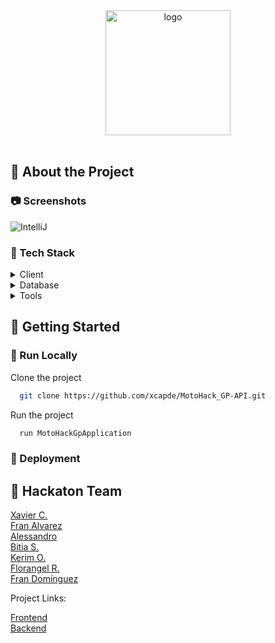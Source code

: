 <div align="center">
  <a href="https://imgbb.com/"><img src="https://i.ibb.co/pfdDMZp/logo.png" alt="logo" border="0"  width="200" height="auto"></a>
</div>

<br />
  
    
    
<!-- About the Project -->
## :star2: About the Project


<!-- Screenshots -->
### :camera: Screenshots
![IntelliJ](https://user-images.githubusercontent.com/9727006/195411792-0a65cdc8-b58f-4364-88ee-fa88f9cb2c3d.png)



<!-- TechStack -->
### :space_invader: Tech Stack

<details>
  <summary>Client</summary>
  <ul>
    <li><a href="https://www.jetbrains.com/idea/">IntelliJ Idea</a></li>
  </ul>
</details>

<details>
<summary>Database</summary>
  <ul>
    <li><a href="https://www.mysql.com/">MySQL</a></li>
  </ul>
</details>

<details>
<summary>Tools</summary>
  <ul>
    <li><a href="https://www.trello.com/">Trello</a></li>
    <li><a href="https://www.figma.com/">Figma</a></li>
    <li><a href="https://code.visualstudio.com/">Visual Studio Code</a></li>
    <li><a href="https://www.jetbrains.com/es-es/idea/">intelliJ Idea</a></li>
    <li><a href="https://www.postman.com/">Postman</a></li>
  </ul>
</details>

<!-- Getting Started -->
## 	:toolbox: Getting Started

<!-- Run Locally -->
### :running: Run Locally

Clone the project

```bash
  git clone https://github.com/xcapde/MotoHack_GP-API.git
```

Run the project

```bash
  run MotoHackGpApplication
```

<!-- Deployment -->
### :triangular_flag_on_post: Deployment


<!-- Contact -->
## :handshake: Hackaton Team

[Xavier C.](https://github.com/xcapde)<br>
[Fran Alvarez](https://github.com/Daevion32)<br> 
[Alessandro](https://github.com/AlessHub)<br>
[Bitia S.](https://github.com/Bitia83)<br>
[Kerim O.](https://github.com/ozknkrm)<br>
[Florangel R.](https://github.com/FLOR1219)<br> 
[Fran Domínguez](https://github.com/devfdom)<br>

Project Links:

[Frontend](https://github.com/xcapde/MotoHack_GP-UI)</br>
[Backend](https://github.com/xcapde/MotoHack_GP-API)
